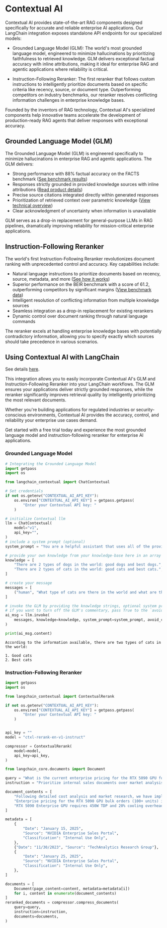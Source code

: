 # Contextual AI

Contextual AI provides state-of-the-art RAG components designed specifically for accurate and reliable enterprise AI applications. Our LangChain integration exposes standalone API endpoints for our specialized models:

- Grounded Language Model (GLM): The world's most grounded language model, engineered to minimize hallucinations by prioritizing faithfulness to retrieved knowledge. GLM delivers exceptional factual accuracy with inline attributions, making it ideal for enterprise RAG and agentic applications where reliability is critical.

- Instruction-Following Reranker: The first reranker that follows custom instructions to intelligently prioritize documents based on specific criteria like recency, source, or document type. Outperforming competitors on industry benchmarks, our reranker resolves conflicting information challenges in enterprise knowledge bases.

Founded by the inventors of RAG technology, Contextual AI's specialized components help innovative teams accelerate the development of production-ready RAG agents that deliver responses with exceptional accuracy.

## Grounded Language Model (GLM)

The Grounded Language Model (GLM) is engineered specifically to minimize hallucinations in enterprise RAG and agentic applications. The GLM delivers:

- Strong performance with 88% factual accuracy on the FACTS benchmark ([See benchmark results](https://venturebeat.com/ai/contextual-ais-new-ai-model-crushes-gpt-4o-in-accuracy-heres-why-it-matters/))
- Responses strictly grounded in provided knowledge sources with inline attributions ([Read product details](https://contextual.ai/blog/introducing-grounded-language-model/))
- Precise source citations integrated directly within generated responses
- Prioritization of retrieved context over parametric knowledge ([View technical overview](https://contextual.ai/blog/platform-benchmarks-2025/))
- Clear acknowledgment of uncertainty when information is unavailable

GLM serves as a drop-in replacement for general-purpose LLMs in RAG pipelines, dramatically improving reliability for mission-critical enterprise applications.

## Instruction-Following Reranker

The world's first Instruction-Following Reranker revolutionizes document ranking with unprecedented control and accuracy. Key capabilities include:

- Natural language instructions to prioritize documents based on recency, source, metadata, and more ([See how it works](https://contextual.ai/blog/introducing-instruction-following-reranker/))
- Superior performance on the BEIR benchmark with a score of 61.2, outperforming competitors by significant margins ([View benchmark data](https://contextual.ai/blog/platform-benchmarks-2025/))
- Intelligent resolution of conflicting information from multiple knowledge sources
- Seamless integration as a drop-in replacement for existing rerankers
- Dynamic control over document ranking through natural language commands

The reranker excels at handling enterprise knowledge bases with potentially contradictory information, allowing you to specify exactly which sources should take precedence in various scenarios.

## Using Contextual AI with LangChain

See details [here](/oss/integrations/chat/contextual).

This integration allows you to easily incorporate Contextual AI's GLM and Instruction-Following Reranker into your LangChain workflows. The GLM ensures your applications deliver strictly grounded responses, while the reranker significantly improves retrieval quality by intelligently prioritizing the most relevant documents.

Whether you're building applications for regulated industries or security-conscious environments, Contextual AI provides the accuracy, control, and reliability your enterprise use cases demand.

Get started with a free trial today and experience the most grounded language model and instruction-following reranker for enterprise AI applications.

### Grounded Language Model


```python
# Integrating the Grounded Language Model
import getpass
import os

from langchain_contextual import ChatContextual

# Set credentials
if not os.getenv("CONTEXTUAL_AI_API_KEY"):
    os.environ["CONTEXTUAL_AI_API_KEY"] = getpass.getpass(
        "Enter your Contextual API key: "
    )

# initialize Contextual llm
llm = ChatContextual(
    model="v1",
    api_key="",
)
# include a system prompt (optional)
system_prompt = "You are a helpful assistant that uses all of the provided knowledge to answer the user's query to the best of your ability."

# provide your own knowledge from your knowledge-base here in an array of string
knowledge = [
    "There are 2 types of dogs in the world: good dogs and best dogs.",
    "There are 2 types of cats in the world: good cats and best cats.",
]

# create your message
messages = [
    ("human", "What type of cats are there in the world and what are the types?"),
]

# invoke the GLM by providing the knowledge strings, optional system prompt
# if you want to turn off the GLM's commentary, pass True to the `avoid_commentary` argument
ai_msg = llm.invoke(
    messages, knowledge=knowledge, system_prompt=system_prompt, avoid_commentary=True
)

print(ai_msg.content)
```
```output
According to the information available, there are two types of cats in the world:

1. Good cats
2. Best cats
```
### Instruction-Following Reranker


```python
import getpass
import os

from langchain_contextual import ContextualRerank

if not os.getenv("CONTEXTUAL_AI_API_KEY"):
    os.environ["CONTEXTUAL_AI_API_KEY"] = getpass.getpass(
        "Enter your Contextual API key: "
    )


api_key = ""
model = "ctxl-rerank-en-v1-instruct"

compressor = ContextualRerank(
    model=model,
    api_key=api_key,
)

from langchain_core.documents import Document

query = "What is the current enterprise pricing for the RTX 5090 GPU for bulk orders?"
instruction = "Prioritize internal sales documents over market analysis reports. More recent documents should be weighted higher. Enterprise portal content supersedes distributor communications."

document_contents = [
    "Following detailed cost analysis and market research, we have implemented the following changes: AI training clusters will see a 15% uplift in raw compute performance, enterprise support packages are being restructured, and bulk procurement programs (100+ units) for the RTX 5090 Enterprise series will operate on a $2,899 baseline.",
    "Enterprise pricing for the RTX 5090 GPU bulk orders (100+ units) is currently set at $3,100-$3,300 per unit. This pricing for RTX 5090 enterprise bulk orders has been confirmed across all major distribution channels.",
    "RTX 5090 Enterprise GPU requires 450W TDP and 20% cooling overhead.",
]

metadata = [
    {
        "Date": "January 15, 2025",
        "Source": "NVIDIA Enterprise Sales Portal",
        "Classification": "Internal Use Only",
    },
    {"Date": "11/30/2023", "Source": "TechAnalytics Research Group"},
    {
        "Date": "January 25, 2025",
        "Source": "NVIDIA Enterprise Sales Portal",
        "Classification": "Internal Use Only",
    },
]

documents = [
    Document(page_content=content, metadata=metadata[i])
    for i, content in enumerate(document_contents)
]
reranked_documents = compressor.compress_documents(
    query=query,
    instruction=instruction,
    documents=documents,
)
```
